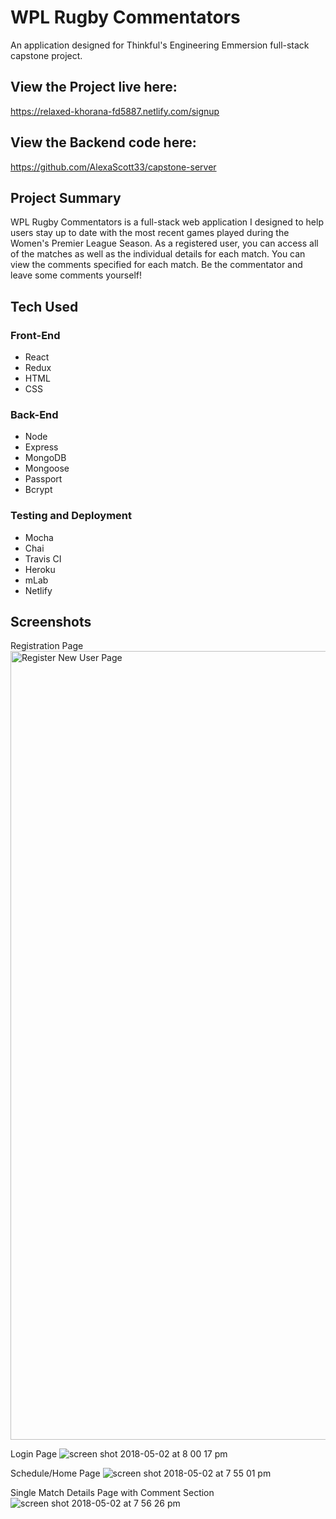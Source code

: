 # WPL Rugby Commentators

An application designed for Thinkful's Engineering Emmersion full-stack capstone project.

## View the Project live here:
https://relaxed-khorana-fd5887.netlify.com/signup

## View the Backend code here:
https://github.com/AlexaScott33/capstone-server

## Project Summary

WPL Rugby Commentators is a full-stack web application I designed to help users stay up to date with the most recent games played during the Women's Premier League Season. As a registered user, you can access all of the matches as well as the individual details for each match. You can view the comments specified for each match. Be the commentator and leave some comments yourself!

## Tech Used

### Front-End
* React
* Redux
* HTML
* CSS

### Back-End
* Node
* Express
* MongoDB
* Mongoose
* Passport
* Bcrypt

### Testing and Deployment
* Mocha
* Chai
* Travis CI
* Heroku
* mLab
* Netlify

## Screenshots

Registration Page
<img width="1262" alt="Register New User Page" src="https://user-images.githubusercontent.com/35544816/39558248-d28e88ec-4e41-11e8-9e9a-83e3ff0fdd0f.png">

Login Page
![screen shot 2018-05-02 at 8 00 17 pm](https://user-images.githubusercontent.com/35544816/39558447-8bf04054-4e43-11e8-9969-0ac7593694a1.png)

Schedule/Home Page
![screen shot 2018-05-02 at 7 55 01 pm](https://user-images.githubusercontent.com/35544816/39558357-c8edc19e-4e42-11e8-9c97-46052a54c30a.png)

Single Match Details Page with Comment Section
![screen shot 2018-05-02 at 7 56 26 pm](https://user-images.githubusercontent.com/35544816/39558379-f54553ec-4e42-11e8-8ccd-531ccaa04c0f.png)

